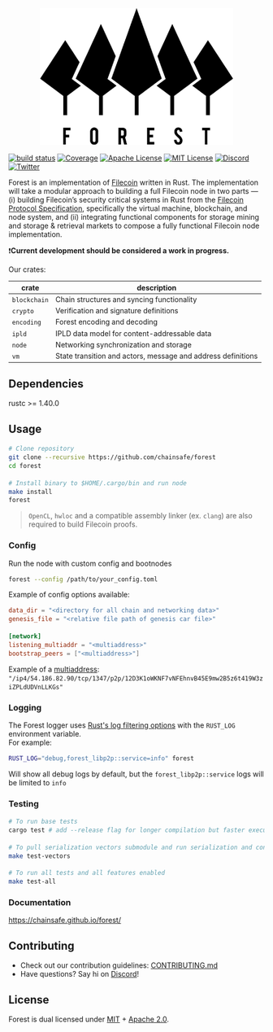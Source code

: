 <p align="center">
  <img width="380" height="269" src="./.github/forest_logo.png">
</p>


[<img alt="build status" src="https://img.shields.io/circleci/build/gh/ChainSafe/forest/main?style=for-the-badge" height="20">](https://app.circleci.com/pipelines/github/ChainSafe/forest?branch=main)
[<img alt="Coverage" src="https://img.shields.io/codecov/c/gh/ChainSafe/forest?color=orange&flag=main&style=for-the-badge&token=1OHO2CSD17" height="20">](https://codecov.io/gh/ChainSafe/forest)
[<img alt="Apache License" src="https://img.shields.io/badge/License-Apache%202.0-blue.svg?style=for-the-badge" height="20">](https://opensource.org/licenses/Apache-2.0)
[<img alt="MIT License" src="https://img.shields.io/badge/License-MIT-yellow.svg?style=for-the-badge" height="20">](https://opensource.org/licenses/MIT)
[<img alt="Discord" src="https://img.shields.io/discord/593655374469660673.svg?style=for-the-badge&label=Discord&logo=discord" height="20">](https://discord.gg/Q6A3YA2)
[<img alt="Twitter" src="https://img.shields.io/twitter/follow/espadrine.svg?style=for-the-badge&label=Twitter&color=1DA1F2" height="20">](https://twitter.com/chainsafeth)


Forest is an implementation of [Filecoin](https://filecoin.io/) written in Rust. The implementation will take a modular approach to building a full Filecoin node in two parts — (i) building Filecoin’s security critical systems in Rust from the [Filecoin Protocol Specification](https://filecoin-project.github.io/specs/), specifically the virtual machine, blockchain, and node system, and (ii) integrating functional components for storage mining and storage & retrieval markets to compose a fully functional Filecoin node implementation.

❗**Current development should be considered a work in progress.**

Our crates:

| crate | description |
|-|-|
| `blockchain` | Chain structures and syncing functionality |
| `crypto` | Verification and signature definitions |
| `encoding` | Forest encoding and decoding |
| `ipld` | IPLD data model for content-addressable data |
| `node` | Networking synchronization and storage |
| `vm` | State transition and actors, message and address definitions |

## Dependencies
rustc >= 1.40.0

## Usage
```bash
# Clone repository
git clone --recursive https://github.com/chainsafe/forest
cd forest

# Install binary to $HOME/.cargo/bin and run node
make install
forest
```

> `OpenCL`, `hwloc` and a compatible assembly linker (ex. `clang`) are also required to build Filecoin proofs.

### Config

Run the node with custom config and bootnodes

```bash
forest --config /path/to/your_config.toml
```

Example of config options available:

```toml
data_dir = "<directory for all chain and networking data>"
genesis_file = "<relative file path of genesis car file>"

[network]
listening_multiaddr = "<multiaddress>"
bootstrap_peers = ["<multiaddress>"]
```

Example of a [multiaddress](https://github.com/multiformats/multiaddr): `"/ip4/54.186.82.90/tcp/1347/p2p/12D3K1oWKNF7vNFEhnvB45E9mw2B5z6t419W3ziZPLdUDVnLLKGs"`

### Logging

The Forest logger uses [Rust's log filtering options](https://doc.rust-lang.org/1.1.0/log/index.html#filtering-results) with the `RUST_LOG` environment variable.  
For example:

```bash
RUST_LOG="debug,forest_libp2p::service=info" forest
```

Will show all debug logs by default, but the `forest_libp2p::service` logs will be limited to `info`

### Testing
```bash
# To run base tests
cargo test # add --release flag for longer compilation but faster execution

# To pull serialization vectors submodule and run serialization and conformance tests
make test-vectors

# To run all tests and all features enabled
make test-all
```

### Documentation
https://chainsafe.github.io/forest/

## Contributing
- Check out our contribution guidelines: [CONTRIBUTING.md](CONTRIBUTING.md)  
- Have questions? Say hi on [Discord](https://discord.gg/Q6A3YA2)!

## License 
Forest is dual licensed under [MIT](https://github.com/ChainSafe/forest/blob/main/LICENSE-MIT) + [Apache 2.0](https://github.com/ChainSafe/forest/blob/main/LICENSE-APACHE).